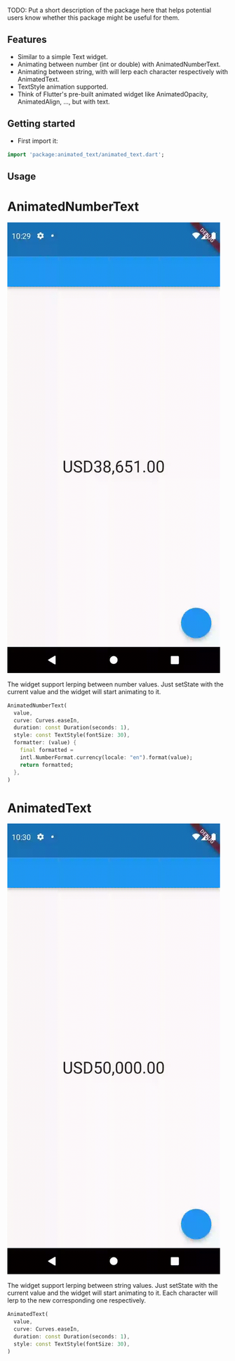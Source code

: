 <!--
This README describes the package. If you publish this package to pub.dev,
this README's contents appear on the landing page for your package.

For information about how to write a good package README, see the guide for
[writing package pages](https://dart.dev/guides/libraries/writing-package-pages).

For general information about developing packages, see the Dart guide for
[creating packages](https://dart.dev/guides/libraries/create-library-packages)
and the Flutter guide for
[developing packages and plugins](https://flutter.dev/developing-packages).
-->

TODO: Put a short description of the package here that helps potential users
know whether this package might be useful for them.

## Features

- Similar to a simple Text widget.
- Animating between number (int or double) with AnimatedNumberText.
- Animating between string, with will lerp each character respectively with AnimatedText.
- TextStyle animation supported.
- Think of Flutter's pre-built animated widget like AnimatedOpacity, AnimatedAlign, ..., 
but with text.

## Getting started

- First import it:

```dart
import 'package:animated_text/animated_text.dart';
```

## Usage

# AnimatedNumberText

![](https://github.com/SilentCatD/animated_text/blob/main/assets/animated_number_text.gif)

The widget support lerping between number values. Just setState with the current value and the 
widget will start animating to it.

```dart
AnimatedNumberText(
  value,
  curve: Curves.easeIn,
  duration: const Duration(seconds: 1),
  style: const TextStyle(fontSize: 30),
  formatter: (value) {
    final formatted =
    intl.NumberFormat.currency(locale: "en").format(value);
    return formatted;
  },
)
```

# AnimatedText

![](https://github.com/SilentCatD/animated_text/blob/main/assets/animated_text.gif)

The widget support lerping between string values. Just setState with the current value and the 
widget will start animating to it. Each character will lerp to the new corresponding one 
respectively.

```dart
AnimatedText(
  value,
  curve: Curves.easeIn,
  duration: const Duration(seconds: 1),
  style: const TextStyle(fontSize: 30),
)
```